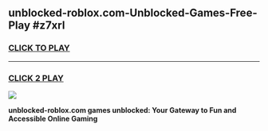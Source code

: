 
## unblocked-roblox.com-Unblocked-Games-Free-Play #z7xrl
<h3>
<a href="https://us.freeplayer.one?title=unblocked-roblox.com&ref=9M">CLICK TO PLAY</a></h3>
<hr>

<h3>
<a href="https://us.freeplayer.one?title=unblocked-roblox.com&ref=9M">CLICK 2 PLAY</a>
  
</h3>

<a href="https://us.freeplayer.one?title=unblocked-roblox.com&ref=9M"><img src="https://clearcache.store/games.png"></a>


**unblocked-roblox.com games unblocked: Your Gateway to Fun and Accessible Online Gaming**
